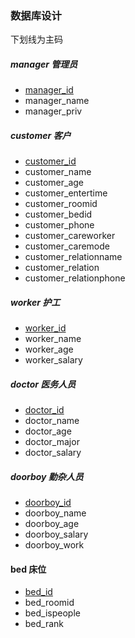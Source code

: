 ### 数据库设计

下划线为主码

##### manager 管理员

* <u>manager_id</u>
* manager_name
* manager_priv



##### customer 客户

* <u>customer_id</u>
* customer_name
* customer_age
* customer_entertime
* customer_roomid
* customer_bedid
* customer_phone
* customer_careworker
* customer_caremode
* customer_relationname
* customer_relation
* customer_relationphone



##### worker 护工

* <u>worker_id</u>
* worker_name
* worker_age
* worker_salary



##### doctor 医务人员

* <u>doctor_id</u>
* doctor_name
* doctor_age
* doctor_major
* doctor_salary



##### doorboy 勤杂人员

* <u>doorboy_id</u>
* doorboy_name
* doorboy_age
* doorboy_salary
* doorboy_work



#### bed 床位

* <u>bed_id</u>
* bed_roomid
* bed_ispeople
* bed_rank

